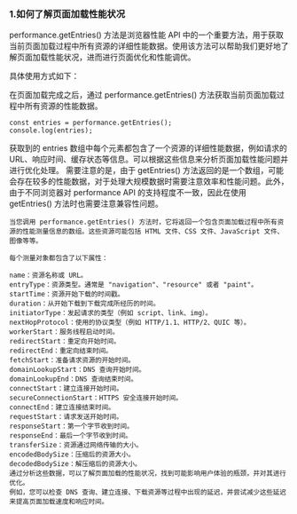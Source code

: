 
### 1.如何了解页面加载性能状况
performance.getEntries() 方法是浏览器性能 API 中的一个重要方法，用于获取当前页面加载过程中所有资源的详细性能数据。使用该方法可以帮助我们更好地了解页面加载性能状况，进而进行页面优化和性能调优。

具体使用方式如下：

在页面加载完成之后，通过 performance.getEntries() 方法获取当前页面加载过程中所有资源的性能数据。
```
const entries = performance.getEntries();
console.log(entries);
```
获取到的 entries 数组中每个元素都包含了一个资源的详细性能数据，例如请求的 URL、响应时间、缓存状态等信息。可以根据这些信息来分析页面加载性能问题并进行优化处理。
需要注意的是，由于 getEntries() 方法返回的是一个数组，可能会存在较多的性能数据，对于处理大规模数据时需要注意效率和性能问题。此外，由于不同浏览器对 performance API 的支持程度不一致，因此在使用 getEntries() 方法时也需要注意兼容性问题。

```
当您调用 performance.getEntries() 方法时，它将返回一个包含页面加载过程中所有资源的性能测量信息的数组。这些资源可能包括 HTML 文件、CSS 文件、JavaScript 文件、图像等等。

每个测量对象都包含了以下属性：

name：资源名称或 URL。
entryType：资源类型。通常是 "navigation"、"resource" 或者 "paint"。
startTime：资源开始下载的时间戳。
duration：从开始下载到下载完成所经历的时间。
initiatorType：发起请求的类型（例如 script、link、img）。
nextHopProtocol：使用的协议类型（例如 HTTP/1.1、HTTP/2、QUIC 等）。
workerStart：服务线程启动时间。
redirectStart：重定向开始时间。
redirectEnd：重定向结束时间。
fetchStart：准备请求资源的开始时间。
domainLookupStart：DNS 查询开始时间。
domainLookupEnd：DNS 查询结束时间。
connectStart：建立连接开始时间。
secureConnectionStart：HTTPS 安全连接开始时间。
connectEnd：建立连接结束时间。
requestStart：请求发送开始时间。
responseStart：第一个字节收到时间。
responseEnd：最后一个字节收到时间。
transferSize：资源通过网络传输的大小。
encodedBodySize：压缩后的资源大小。
decodedBodySize：解压缩后的资源大小。
通过分析这些数据，可以了解页面加载的性能状况，找到可能影响用户体验的瓶颈，并对其进行优化。
例如，您可以检查 DNS 查询、建立连接、下载资源等过程中出现的延迟，并尝试减少这些延迟来提高页面加载速度和响应时间。
```
